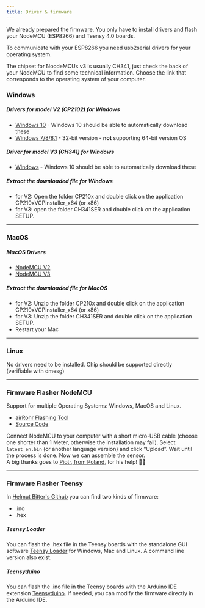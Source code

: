 ```yaml
---
title: Driver & firmware
---
```


We already prepared the firmware. You only have to install drivers and flash your NodeMCU (ESP8266) and Teensy 4.0 boards. 

To communicate with your ESP8266 you need usb2serial drivers for your operating system. 

The chipset for NocdeMCUs v3 is usually CH341, just check the back of your NodeMCU to find some technical information. Choose the link that corresponds to the operating system of your computer.

### Windows

##### Drivers for model V2 (CP2102) for Windows
* [Windows 10](https://www.silabs.com/documents/public/software/CP210x_Universal_Windows_Driver.zip) - Windows 10 should be able to automatically download these
* [Windows 7/8/8.1](https://www.silabs.com/documents/public/software/CP210x_Windows_Drivers.zip) - 32-bit version - **not** supporting 64-bit version OS

##### Driver for model V3 (CH341) for Windows
* [Windows](http://www.wch.cn/downloads/file/5.html) - Windows 10 should be able to automatically download these

##### Extract the downloaded file for Windows
* for V2: Open the folder CP210x and double click on the application CP210xVCPInstaller_x64 (or x86)
* for V3: open the folder CH341SER and double click on the application SETUP.

---

### MacOS

##### MacOS Drivers
* [NodeMCU V2](https://www.silabs.com/documents/public/software/Mac_OSX_VCP_Driver.zip )
* [NodeMCU V3](http://www.wch.cn/downloads/file/178.html) 

#####  Extract the downloaded file for MacOS
* for V2: Unzip the folder CP210x and double click on the application CP210xVCPInstaller_x64 (or x86)
* for V3: Unzip the folder CH341SER and double click on the application SETUP.
* Restart your Mac

---

### Linux
No drivers need to be installed. Chip should be supported directly (verifiable with dmesg)

---
### Firmware Flasher NodeMCU
Support for multiple Operating Systems: Windows, MacOS and Linux.

* [airRohr Flashing Tool](http://firmware.sensor.community/airrohr/flashing-tool/)
* [Source Code](https://github.com/opendata-stuttgart/airrohr-firmware-flasher/)

Connect NodeMCU to your computer with a short micro-USB cable (choose one shorter than 1 Meter, otherwise the installation may fail). Select `latest_en.bin` (or another language version) and click “Upload”.
Wait until the process is done. Now we can assemble the sensor.
<br>
A big thanks goes to [Piotr, from Poland](https://dropbox.inf.re/), for his help! 🙋‍♂️ 

---
### Firmware Flasher Teensy
In [Helmut Bitter's Github](https://github.com/hbitter/DNMS/tree/master/Firmware) you can find two kinds of firmware: 
* .ino
* .hex

#####  Teensy Loader
You can flash the .hex file in the Teensy boards with the standalone GUI software [Teensy Loader](https://www.pjrc.com/teensy/loader.html) for Windows, Mac and Linux.
A command line version also exist.

#####  Teensyduino
You can flash the .ino file in the Teensy boards with the Arduino IDE extension [Teensyduino](https://www.pjrc.com/teensy/teensyduino.html).
If needed, you can modify the firmware directly in the Arduino IDE.